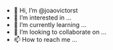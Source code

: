 - 👋 Hi, I’m @joaovictorst
- 👀 I’m interested in ...
- 🌱 I’m currently learning ...
- 💞️ I’m looking to collaborate on ...
- 📫 How to reach me ...

<!---
joaovictorst/joaovictorst is a ✨ special ✨ repository because its `README.md` (this file) appears on your GitHub profile.
You can click the Preview link to take a look at your changes.
--->
